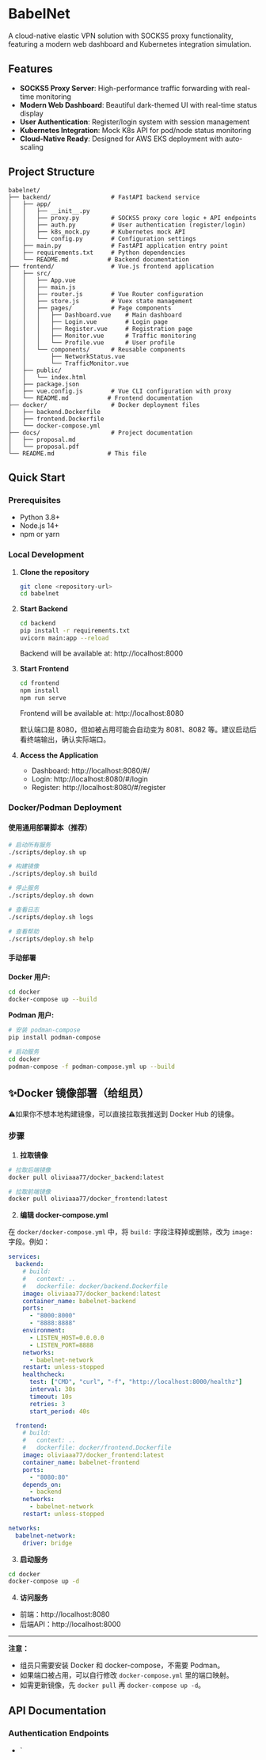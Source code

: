 # BabelNet

A cloud-native elastic VPN solution with SOCKS5 proxy functionality, featuring a modern web dashboard and Kubernetes integration simulation.

## Features

- **SOCKS5 Proxy Server**: High-performance traffic forwarding with real-time monitoring
- **Modern Web Dashboard**: Beautiful dark-themed UI with real-time status display
- **User Authentication**: Register/login system with session management
- **Kubernetes Integration**: Mock K8s API for pod/node status monitoring
- **Cloud-Native Ready**: Designed for AWS EKS deployment with auto-scaling

## Project Structure

```
babelnet/
├── backend/                 # FastAPI backend service
│   ├── app/
│   │   ├── __init__.py
│   │   ├── proxy.py         # SOCKS5 proxy core logic + API endpoints
│   │   ├── auth.py          # User authentication (register/login)
│   │   ├── k8s_mock.py      # Kubernetes mock API
│   │   └── config.py        # Configuration settings
│   ├── main.py              # FastAPI application entry point
│   ├── requirements.txt     # Python dependencies
│   └── README.md           # Backend documentation
├── frontend/                # Vue.js frontend application
│   ├── src/
│   │   ├── App.vue
│   │   ├── main.js
│   │   ├── router.js        # Vue Router configuration
│   │   ├── store.js         # Vuex state management
│   │   ├── pages/           # Page components
│   │   │   ├── Dashboard.vue    # Main dashboard
│   │   │   ├── Login.vue        # Login page
│   │   │   ├── Register.vue     # Registration page
│   │   │   ├── Monitor.vue      # Traffic monitoring
│   │   │   └── Profile.vue      # User profile
│   │   └── components/      # Reusable components
│   │       ├── NetworkStatus.vue
│   │       └── TrafficMonitor.vue
│   ├── public/
│   │   └── index.html
│   ├── package.json
│   ├── vue.config.js        # Vue CLI configuration with proxy
│   └── README.md           # Frontend documentation
├── docker/                  # Docker deployment files
│   ├── backend.Dockerfile
│   ├── frontend.Dockerfile
│   └── docker-compose.yml
├── docs/                    # Project documentation
│   ├── proposal.md
│   └── proposal.pdf
└── README.md               # This file
```

## Quick Start

### Prerequisites

- Python 3.8+
- Node.js 14+
- npm or yarn

### Local Development

1. **Clone the repository**
   ```bash
   git clone <repository-url>
   cd babelnet
   ```

2. **Start Backend**
   ```bash
   cd backend
   pip install -r requirements.txt
   uvicorn main:app --reload
   ```
   Backend will be available at: http://localhost:8000

3. **Start Frontend**
   ```bash
   cd frontend
   npm install
   npm run serve
   ```
   Frontend will be available at: http://localhost:8080
   
   默认端口是 8080，但如被占用可能会自动变为 8081、8082 等。建议启动后看终端输出，确认实际端口。

4. **Access the Application**
   - Dashboard: http://localhost:8080/#/
   - Login: http://localhost:8080/#/login
   - Register: http://localhost:8080/#/register

### Docker/Podman Deployment

#### 使用通用部署脚本（推荐）
```bash
# 启动所有服务
./scripts/deploy.sh up

# 构建镜像
./scripts/deploy.sh build

# 停止服务
./scripts/deploy.sh down

# 查看日志
./scripts/deploy.sh logs

# 查看帮助
./scripts/deploy.sh help
```

#### 手动部署

**Docker 用户:**
```bash
cd docker
docker-compose up --build
```

**Podman 用户:**
```bash
# 安装 podman-compose
pip install podman-compose

# 启动服务
cd docker
podman-compose -f podman-compose.yml up --build
```

## ✨Docker 镜像部署（给组员）

⚠️如果你不想本地构建镜像，可以直接拉取我推送到 Docker Hub 的镜像。

### 步骤

1. **拉取镜像**

```bash
# 拉取后端镜像
docker pull oliviaaa77/docker_backend:latest

# 拉取前端镜像
docker pull oliviaaa77/docker_frontend:latest
```

2. **编辑 docker-compose.yml**

在 `docker/docker-compose.yml` 中，将 `build:` 字段注释掉或删除，改为 `image:` 字段。例如：

```yaml
services:
  backend:
    # build:
    #   context: ..
    #   dockerfile: docker/backend.Dockerfile
    image: oliviaaa77/docker_backend:latest
    container_name: babelnet-backend
    ports:
      - "8000:8000"
      - "8888:8888"
    environment:
      - LISTEN_HOST=0.0.0.0
      - LISTEN_PORT=8888
    networks:
      - babelnet-network
    restart: unless-stopped
    healthcheck:
      test: ["CMD", "curl", "-f", "http://localhost:8000/healthz"]
      interval: 30s
      timeout: 10s
      retries: 3
      start_period: 40s

  frontend:
    # build:
    #   context: ..
    #   dockerfile: docker/frontend.Dockerfile
    image: oliviaaa77/docker_frontend:latest
    container_name: babelnet-frontend
    ports:
      - "8080:80"
    depends_on:
      - backend
    networks:
      - babelnet-network
    restart: unless-stopped

networks:
  babelnet-network:
    driver: bridge
```

3. **启动服务**

```bash
cd docker
docker-compose up -d
```

4. **访问服务**
- 前端：http://localhost:8080
- 后端API：http://localhost:8000

---

**注意：**
- 组员只需要安装 Docker 和 docker-compose，不需要 Podman。
- 如果端口被占用，可以自行修改 `docker-compose.yml` 里的端口映射。
- 如需更新镜像，先 `docker pull` 再 `docker-compose up -d`。

## API Documentation

### Authentication Endpoints

- `